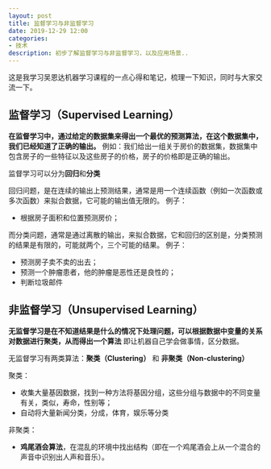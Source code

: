 ```yaml
---
layout: post
title: 监督学习与非监督学习
date: 2019-12-29 12:00
categories:
- 技术
description: 初步了解监督学习与非监督学习，以及应用场景..
---
```


这是我学习吴恩达机器学习课程的一点心得和笔记，梳理一下知识，同时与大家交流一下。

## 监督学习（Supervised Learning）

**在监督学习中，通过给定的数据集来得出一个最优的预测算法，在这个数据集中，我们已经知道了正确的输出。**
例如：我们给出一组关于房价的数据集，数据集中包含房子的一些特征以及这些房子的价格，房子的价格即是正确的输出。

监督学习可以分为**回归**和**分类**

回归问题，是在连续的输出上预测结果，通常是用一个连续函数（例如一次函数或多次函数）来拟合数据，它可能的输出值无限的。
例子：
- 根据房子面积和位置预测房价；

而分类问题，通常是通过离散的输出，来拟合数据，它和回归的区别是，分类预测的结果是有限的，可能就两个，三个可能的结果。
例子：
- 预测房子卖不卖的出去；
- 预测一个肿瘤患者，他的肿瘤是恶性还是良性的；
- 判断垃圾邮件


## 非监督学习（Unsupervised Learning）

**无监督学习是在不知道结果是什么的情况下处理问题，可以根据数据中变量的关系对数据进行聚类，从而得出一个算法**
即让机器自己学会做事情，区分数据。

无监督学习有两类算法：**聚类（Clustering）** 和 **非聚类（Non-clustering）**

聚类：
- 收集大量基因数据，找到一种方法将基因分组，这些分组与数据中的不同变量有关，类似，寿命，性别等；
- 自动将大量新闻分类，分成，体育，娱乐等分类

非聚类：
- **鸡尾酒会算法**，在混乱的环境中找出结构（即在一个鸡尾酒会上从一个混合的声音中识别出人声和音乐）。


